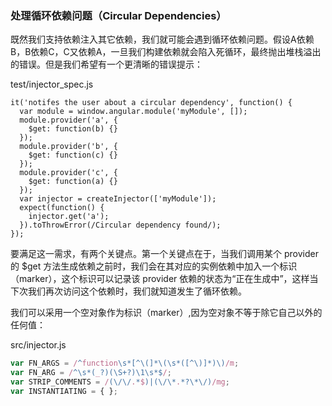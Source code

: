 ### 处理循环依赖问题（Circular Dependencies）

既然我们支持依赖注入其它依赖，我们就可能会遇到循环依赖问题。假设A依赖B，B依赖C，C又依赖A，一旦我们构建依赖就会陷入死循环，最终抛出堆栈溢出的错误。但是我们希望有一个更清晰的错误提示：

test/injector_spec.js

```
it('notifes the user about a circular dependency', function() {
  var module = window.angular.module('myModule', []);
  module.provider('a', {
    $get: function(b) {}
  });
  module.provider('b', {
    $get: function(c) {}
  });
  module.provider('c', {
    $get: function(a) {}
  });
  var injector = createInjector(['myModule']);
  expect(function() {
    injector.get('a');
  }).toThrowError(/Circular dependency found/);
});
```

要满足这一需求，有两个关键点。第一个关键点在于，当我们调用某个 provider 的 $get 方法生成依赖之前时，我们会在其对应的实例依赖中加入一个标识（marker），这个标识可以记录该 provider 依赖的状态为“正在生成中”，这样当下次我们再次访问这个依赖时，我们就知道发生了循环依赖。

我们可以采用一个空对象作为标识（marker）,因为空对象不等于除它自己以外的任何值：

src/injector.js

```js
var FN_ARGS = /^function\s*[^\(]*\(\s*([^\)]*)\)/m;
var FN_ARG = /^\s*(_?)(\S+?)\1\s*$/;
var STRIP_COMMENTS = /(\/\/.*$)|(\/\*.*?\*\/)/mg;
var INSTANTIATING = { };
```
